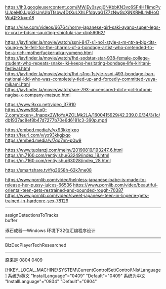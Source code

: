 https://lh3.googleusercontent.com/MWjEy0syqj0NKbbKN3vc6SF4H11imcPvUJpeM0JJp62rJmUIqTfsbw4DtXuLXhLFfdqvqG1Z7zNwGcXjNXRMLrMHoOWuQFXk=m18


https://vjav.com/videos/66764/horny-japanese-girl-saki-ayano-super-legs-in-crazy-bdsm-squirting-shiofuki-jav-clip56062/

 
https://javfinder.la/movie/watch/ssni-847-s1-no1-style-s-m-ntr-a-big-tits-young-wife-fell-for-the-charms-of-a-bondage-artist-who-pretended-to-be-a-rich-motherfucker-aika-yumeno.html   
https://javfinder.la/movie/watch/fhd-sodstar-star-938-female-college-student-who-repeats-snake-iki-keeps-hesitating-bondage-life-kiritani-festival.html    
https://javfinder.la/movie/watch/fhd-s1no-1style-ssni-493-bondage-ban-national-idd-who-was-completely-tied-up-and-forcedly-committed-yuya-mikami.html   
https://javfinder.la/movie/watch/soe-793-uncensored-dirty-girl-kotomi-nagisa-x-company-matsuo.html   


   
https://www.9xxx.net/video_37910   
https://www688.o0-2.com/token=_fnapqx2WfoYaAZOLMk2LA/1600415929/42.239.0.0/34/3/1c/db1937ac8ef8b47d7277b70e6d6181c3-360p.mp4  


https://embed.media/v/yx93kkgjxqo   
https://feurl.com/v/yx93kkgjxqo   
https://embed.media/v/7qo7nn-p0w9

https://www.tupianzj.com/meinv/20190819/193247_6.html  
https://m.7160.com/rentiyishu/63249/index_18.html  
https://m.7160.com/rentiyishu/63028/index_28.html


https://smartshare.tv/f/g3658h-63k7me08


https://www.pornlib.com/video/helpless-japanese-babe-is-made-to-release-her-pussy-juices-66536
https://www.pornlib.com/video/beautiful-oriental-teen-gets-restrained-and-pounded-rough-70387
https://www.pornlib.com/video/sweet-japanese-teen-in-lingerie-gets-trained-in-hardcore-sex-78129

---------

assignDetectionsToTracks   
buffer

琢石成器—Windows 环境下32位汇编程序设计

-----------------------------------------


BlzDecPlayerTechResearched


-----------------------------------------

原来是 0804
0409

[HKEY_LOCAL_MACHINE\SYSTEM\CurrentControlSet\Control\Nls\Language]
系统为英文
"InstallLanguage"="0409"
"Default"="0409"
系统为中文
"InstallLanguage"="0804"
"Default"="0804"
